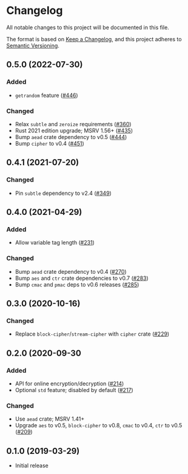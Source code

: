 # Changelog
All notable changes to this project will be documented in this file.

The format is based on [Keep a Changelog](https://keepachangelog.com/en/1.0.0/),
and this project adheres to [Semantic Versioning](https://semver.org/spec/v2.0.0.html).

## 0.5.0 (2022-07-30)
### Added
- `getrandom` feature ([#446])

### Changed
- Relax `subtle` and `zeroize` requirements ([#360])
- Rust 2021 edition upgrade; MSRV 1.56+ ([#435])
- Bump `aead` crate dependency to v0.5 ([#444])
- Bump `cipher` to v0.4 ([#451])

[#360]: https://github.com/RustCrypto/AEADs/pull/360
[#435]: https://github.com/RustCrypto/AEADs/pull/435
[#444]: https://github.com/RustCrypto/AEADs/pull/444
[#446]: https://github.com/RustCrypto/AEADs/pull/446
[#451]: https://github.com/RustCrypto/AEADs/pull/451

## 0.4.1 (2021-07-20)
### Changed
- Pin `subtle` dependency to v2.4 ([#349])

[#349]: https://github.com/RustCrypto/AEADs/pull/349

## 0.4.0 (2021-04-29)
### Added
- Allow variable tag length ([#231])

### Changed
- Bump `aead` crate dependency to v0.4 ([#270])
- Bump `aes` and `ctr` crate dependencies to v0.7 ([#283])
- Bump `cmac` and `pmac` deps to v0.6 releases ([#285])

[#231]: https://github.com/RustCrypto/AEADs/pull/231
[#270]: https://github.com/RustCrypto/AEADs/pull/270
[#283]: https://github.com/RustCrypto/AEADs/pull/283
[#285]: https://github.com/RustCrypto/AEADs/pull/285

## 0.3.0 (2020-10-16)
### Changed
- Replace `block-cipher`/`stream-cipher` with `cipher` crate ([#229])

[#229]: https://github.com/RustCrypto/AEADs/pull/229

## 0.2.0 (2020-09-30
### Added
- API for online encryption/decryption ([#214])
- Optional `std` feature; disabled by default ([#217])

### Changed
- Use `aead` crate; MSRV 1.41+
- Upgrade `aes` to v0.5, `block-cipher` to v0.8, `cmac` to v0.4, `ctr` to v0.5 ([#209])

[#217]: https://github.com/RustCrypto/AEADs/pull/217
[#214]: https://github.com/RustCrypto/AEADs/pull/214
[#209]: https://github.com/RustCrypto/AEADs/pull/209

## 0.1.0 (2019-03-29)
- Initial release
